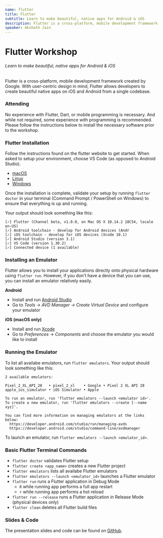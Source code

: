 ```yaml
---
name: flutter
title: Flutter
subtitle: Learn to make beautiful, native apps for Android & iOS
description: Flutter is a cross-platform, mobile development framework created by Google. With user-centric design in mind, Flutter allows developers to create beautiful native apps on iOS and Android from a single codebase.
speaker: Akshath Jain
---
```


# Flutter Workshop
###### Learn to make beautiful, native apps for Android & iOS

Flutter is a cross-platform, mobile development framework created by Google. With user-centric design in mind, Flutter allows developers to create beautiful native apps on iOS and Android from a single codebase.


### Attending

No experience with Flutter, Dart, or mobile programming is necessary. And while not required, some experience with programming is recommended. Please follow the instructions below to install the necessary software prior to the workshop.


### Flutter Installation

Follow the instructions found on the flutter website to get started. When asked to setup your environment, choose VS Code (as opposed to Android Studio).
- [macOS](https://flutter.io/docs/get-started/install/macos)
- [Linux](https://flutter.io/docs/get-started/install/linux)
- [Windows](https://flutter.io/docs/get-started/install/windows)

Once the installation is complete, validate your setup by running `flutter doctor` in your terminal (Command Prompt / PowerShell on Windows) to ensure that everything is up and running.

Your output should look something like this:

```
[✓] Flutter (Channel beta, v1.0.0, on Mac OS X 10.14.2 18C54, locale en-US)
[✓] Android toolchain - develop for Android devices (Andr
[✓] iOS toolchain - develop for iOS devices (Xcode 10.1)
[✓] Android Studio (version 3.1)
[✓] VS Code (version 1.30.2)
[✓] Connected device (1 available)
```


### Installing an Emulator

Flutter allows you to install your applications directly onto physical hardware using `flutter run`. However, if you don't have a device that you can use, you can install an emulator relatively easily.

**Android**
- Install and run [Android Studio](https://developer.android.com/studio/)
- Go to *Tools -> AVD Manager -> Create Virtual Device* and configure your emulator

**iOS (macOS only)**
- Install and run [Xcode](https://developer.apple.com/xcode/)
- Go to *Preferences -> Components* and choose the emulator you would like to install


### Running the Emulator

To list all availabe emulators, run `flutter emulators`. Your output should look something like this:
```
2 available emulators:

Pixel_2_XL_API_28   • pixel_2_xl    • Google • Pixel 2 XL API 28
apple_ios_simulator • iOS Simulator • Apple

To run an emulator, run 'flutter emulators --launch <emulator id>'.
To create a new emulator, run 'flutter emulators --create [--name xyz]'.

You can find more information on managing emulators at the links below:
  https://developer.android.com/studio/run/managing-avds
  https://developer.android.com/studio/command-line/avdmanager
```

To launch an emulator, run `flutter emulators --launch <emulator_id>`.


### Basic Flutter Terminal Commands
- `flutter doctor` validates Flutter setup
- `flutter create <app_name>` creates a new Flutter project
- `flutter emulators` lists all availabe Flutter emulators
- `flutter emulators --launch <emulator_id>` launches a Flutter emulator
- `flutter run` runs a Flutter application in Debug Mode
	- `R` while running app performs a full app restart
	- `r` while running app performs a hot reload
- `flutter run --release` runs a Flutter application in Release Mode (physical devices only)
- `flutter clean` deletes all Flutter build files

### Slides & Code
The presentation slides and code can be found on [GitHub](https://github.com/akshathjain/FlutterWorkshop).

